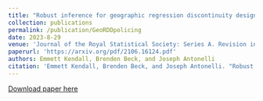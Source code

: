 ```yaml
---
title: "Robust inference for geographic regression discontinuity designs: assessing the impact of police precincts"
collection: publications
permalink: /publication/GeoRDDpolicing
date: 2023-8-29
venue: 'Journal of the Royal Statistical Society: Series A. Revision invited.'
paperurl: 'https://arxiv.org/pdf/2106.16124.pdf'
authors: Emmett Kendall, Brenden Beck, and Joseph Antonelli
citation: 'Emmett Kendall, Brenden Beck, and Joseph Antonelli. "Robust inference for geographic regression discontinuity designs:assessing the impact of police precincts." arXiv preprint arXiv:2106.16124 (2021).'
---
```


[Download paper here](https://arxiv.org/pdf/2106.16124.pdf)
